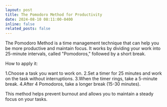 ```yaml
---
layout: post
title: The Pomodoro Method for Productivity
date: 2024-08-10 08:11:00-0400
inline: false
related_posts: false
---
```


The Pomodoro Method is a time management technique that can help you be more productive and maintain focus. It works by dividing your work into 25-minute intervals, called "Pomodoros," followed by a short break.

How to apply it:

1.Choose a task you want to work on.
2.Set a timer for 25 minutes and work on the task without interruptions.
3.When the timer rings, take a 5-minute break.
4.After 4 Pomodoros, take a longer break (15-30 minutes).

This method helps prevent burnout and allows you to maintain a steady focus on your tasks.
